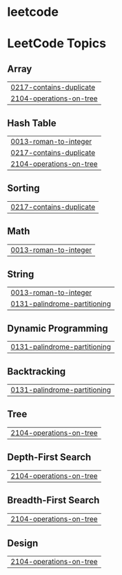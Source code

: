 # leetcode
<!---LeetCode Topics Start-->
# LeetCode Topics
## Array
|  |
| ------- |
| [0217-contains-duplicate](https://github.com/pavant9676/leetcode/tree/master/0217-contains-duplicate) |
| [2104-operations-on-tree](https://github.com/pavant9676/leetcode/tree/master/2104-operations-on-tree) |
## Hash Table
|  |
| ------- |
| [0013-roman-to-integer](https://github.com/pavant9676/leetcode/tree/master/0013-roman-to-integer) |
| [0217-contains-duplicate](https://github.com/pavant9676/leetcode/tree/master/0217-contains-duplicate) |
| [2104-operations-on-tree](https://github.com/pavant9676/leetcode/tree/master/2104-operations-on-tree) |
## Sorting
|  |
| ------- |
| [0217-contains-duplicate](https://github.com/pavant9676/leetcode/tree/master/0217-contains-duplicate) |
## Math
|  |
| ------- |
| [0013-roman-to-integer](https://github.com/pavant9676/leetcode/tree/master/0013-roman-to-integer) |
## String
|  |
| ------- |
| [0013-roman-to-integer](https://github.com/pavant9676/leetcode/tree/master/0013-roman-to-integer) |
| [0131-palindrome-partitioning](https://github.com/pavant9676/leetcode/tree/master/0131-palindrome-partitioning) |
## Dynamic Programming
|  |
| ------- |
| [0131-palindrome-partitioning](https://github.com/pavant9676/leetcode/tree/master/0131-palindrome-partitioning) |
## Backtracking
|  |
| ------- |
| [0131-palindrome-partitioning](https://github.com/pavant9676/leetcode/tree/master/0131-palindrome-partitioning) |
## Tree
|  |
| ------- |
| [2104-operations-on-tree](https://github.com/pavant9676/leetcode/tree/master/2104-operations-on-tree) |
## Depth-First Search
|  |
| ------- |
| [2104-operations-on-tree](https://github.com/pavant9676/leetcode/tree/master/2104-operations-on-tree) |
## Breadth-First Search
|  |
| ------- |
| [2104-operations-on-tree](https://github.com/pavant9676/leetcode/tree/master/2104-operations-on-tree) |
## Design
|  |
| ------- |
| [2104-operations-on-tree](https://github.com/pavant9676/leetcode/tree/master/2104-operations-on-tree) |
<!---LeetCode Topics End-->